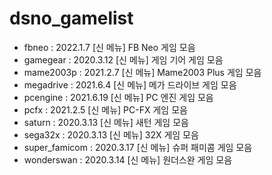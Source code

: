 # dsno_gamelist

* fbneo : 2022.1.7 [신 메뉴] FB Neo 게임 모음
* gamegear : 2020.3.12 [신 메뉴] 게임 기어 게임 모음
* mame2003p : 2021.2.7 [신 메뉴] Mame2003 Plus 게임 모음
* megadrive : 2021.6.4 [신 메뉴] 메가 드라이브 게임 모음
* pcengine : 2021.6.19 [신 메뉴] PC 엔진 게임 모음
* pcfx : 2021.2.5 [신 메뉴] PC-FX 게임 모음
* saturn : 2020.3.13 [신 메뉴] 새턴 게임 모음
* sega32x : 2020.3.13 [신 메뉴] 32X 게임 모음
* super_famicom : 2020.3.17 [신 메뉴] 슈퍼 패미콤 게임 모음
* wonderswan : 2020.3.14 [신 메뉴] 원더스완 게임 모음
